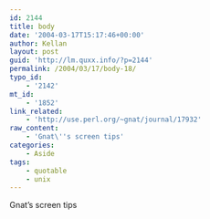 ```yaml
---
id: 2144
title: body
date: '2004-03-17T15:17:46+00:00'
author: Kellan
layout: post
guid: 'http://lm.quxx.info/?p=2144'
permalink: /2004/03/17/body-18/
typo_id:
    - '2142'
mt_id:
    - '1852'
link_related:
    - 'http://use.perl.org/~gnat/journal/17932'
raw_content:
    - 'Gnat\''s screen tips'
categories:
    - Aside
tags:
    - quotable
    - unix
---
```


Gnat’s screen tips